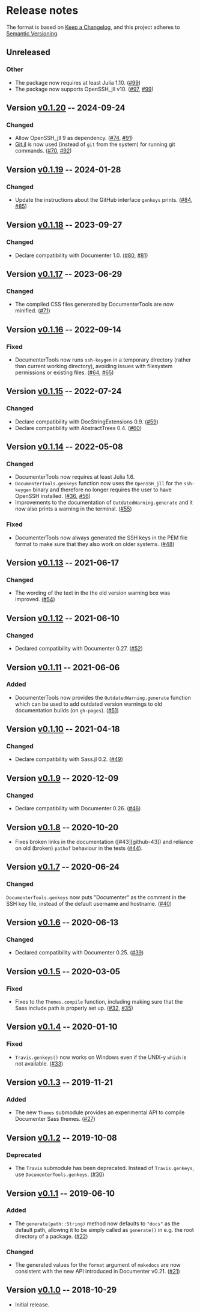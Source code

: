 # Release notes

The format is based on [Keep a Changelog](https://keepachangelog.com/en/1.0.0/),
and this project adheres to [Semantic Versioning](https://semver.org/spec/v2.0.0.html).

## Unreleased

### Other

* The package now requires at least Julia 1.10. ([#99])
* The package now supports OpenSSH_jll v10. ([#97], [#99])

## Version [v0.1.20] -- 2024-09-24

### Changed

* Allow OpenSSH_jll 9 as dependency. ([#74], [#91])
* [Git.jl](https://github.com/JuliaVersionControl/Git.jl) is now used (instead
  of `git` from the system) for running git commands. ([#70], [#92])

## Version [v0.1.19] -- 2024-01-28

### Changed

* Update the instructions about the GitHub interface `genkeys` prints. ([#84], [#85])

## Version [v0.1.18] -- 2023-09-27

### Changed

* Declare compatibility with Documenter 1.0. ([#80], [#81])

## Version [v0.1.17] -- 2023-06-29

### Changed

* The compiled CSS files generated by DocumenterTools are now minified. ([#71])

## Version [v0.1.16] -- 2022-09-14

### Fixed

* DocumenterTools now runs `ssh-keygen` in a temporary directory (rather than current working directory), avoiding issues with filesystem permissions or existing files. ([#64], [#65])

## Version [v0.1.15] -- 2022-07-24

### Changed

* Declare compatibility with DocStringExtensions 0.9. ([#59])
* Declare compatibility with AbstractTrees 0.4. ([#60])

## Version [v0.1.14] -- 2022-05-08

### Changed

* DocumenterTools now requires at least Julia 1.6.
* `DocumenterTools.genkeys` function now uses the `OpenSSH_jll` for the `ssh-keygen` binary and therefore no longer requires the user to have OpenSSH installed. ([#36], [#56])
* Improvements to the documentation of `OutdatedWarning.generate` and it now also prints a warning in the terminal. ([#55])

### Fixed

* DocumenterTools now always generated the SSH keys in the PEM file format to make sure that they also work on older systems. ([#48])

## Version [v0.1.13] -- 2021-06-17

### Changed

* The wording of the text in the the old version warning box was improved. ([#54])

## Version [v0.1.12] -- 2021-06-10

### Changed

* Declared compatibility with Documenter 0.27. ([#52])

## Version [v0.1.11] -- 2021-06-06

### Added

* DocumenterTools now provides the `OutdatedWarning.generate` function which can be used to add outdated version warnings to old documentation builds (on `gh-pages`). ([#51])

## Version [v0.1.10] -- 2021-04-18

### Changed

* Declare compatibility with Sass.jl 0.2. ([#49])

## Version [v0.1.9] -- 2020-12-09

### Changed

* Declare compatibility with Documenter 0.26. ([#46])

## Version [v0.1.8] -- 2020-10-20

* Fixes broken links in the documentation ([#43][github-43]) and reliance on old (broken) `pathof` behaviour in the tests ([#44]).

## Version [v0.1.7] -- 2020-06-24

### Changed

`DocumenterTools.genkeys` now puts "Documenter" as the comment in the SSH key file, instead of the default username and hostname. ([#40])

## Version [v0.1.6] -- 2020-06-13

### Changed

* Declared compatibility with Documenter 0.25. ([#39])

## Version [v0.1.5] -- 2020-03-05

### Fixed

* Fixes to the `Themes.compile` function, including making sure that the Sass include path is properly set up. ([#32], [#35])

## Version [v0.1.4] -- 2020-01-10

### Fixed

* `Travis.genkeys()` now works on Windows even if the UNIX-y `which` is not available. ([#33])

## Version [v0.1.3] -- 2019-11-21

### Added

* The new `Themes` submodule provides an experimental API to compile Documenter Sass themes. ([#27])

## Version [v0.1.2] -- 2019-10-08

### Deprecated

* The `Travis` submodule has been deprecated. Instead of `Travis.genkeys`, use `DocumenterTools.genkeys`. ([#30])

## Version [v0.1.1] -- 2019-06-10

### Added

* The `generate(path::String)` method now defaults to `"docs"` as the default path, allowing it to be simply called as `generate()` in e.g. the root directory of a package. ([#22])

### Changed

* The generated values for the `format` argument of `makedocs` are now consistent with the new API introduced in Documenter v0.21. ([#21])

## Version [v0.1.0] -- 2018-10-29

* Initial release.


<!-- Links generated by Changelog.jl -->

[v0.1.0]: https://github.com/JuliaDocs/DocumenterTools.jl/releases/tag/v0.1.0
[v0.1.1]: https://github.com/JuliaDocs/DocumenterTools.jl/releases/tag/v0.1.1
[v0.1.2]: https://github.com/JuliaDocs/DocumenterTools.jl/releases/tag/v0.1.2
[v0.1.3]: https://github.com/JuliaDocs/DocumenterTools.jl/releases/tag/v0.1.3
[v0.1.4]: https://github.com/JuliaDocs/DocumenterTools.jl/releases/tag/v0.1.4
[v0.1.5]: https://github.com/JuliaDocs/DocumenterTools.jl/releases/tag/v0.1.5
[v0.1.6]: https://github.com/JuliaDocs/DocumenterTools.jl/releases/tag/v0.1.6
[v0.1.7]: https://github.com/JuliaDocs/DocumenterTools.jl/releases/tag/v0.1.7
[v0.1.8]: https://github.com/JuliaDocs/DocumenterTools.jl/releases/tag/v0.1.8
[v0.1.9]: https://github.com/JuliaDocs/DocumenterTools.jl/releases/tag/v0.1.9
[v0.1.10]: https://github.com/JuliaDocs/DocumenterTools.jl/releases/tag/v0.1.10
[v0.1.11]: https://github.com/JuliaDocs/DocumenterTools.jl/releases/tag/v0.1.11
[v0.1.12]: https://github.com/JuliaDocs/DocumenterTools.jl/releases/tag/v0.1.12
[v0.1.13]: https://github.com/JuliaDocs/DocumenterTools.jl/releases/tag/v0.1.13
[v0.1.14]: https://github.com/JuliaDocs/DocumenterTools.jl/releases/tag/v0.1.14
[v0.1.15]: https://github.com/JuliaDocs/DocumenterTools.jl/releases/tag/v0.1.15
[v0.1.16]: https://github.com/JuliaDocs/DocumenterTools.jl/releases/tag/v0.1.16
[v0.1.17]: https://github.com/JuliaDocs/DocumenterTools.jl/releases/tag/v0.1.17
[v0.1.18]: https://github.com/JuliaDocs/DocumenterTools.jl/releases/tag/v0.1.18
[v0.1.19]: https://github.com/JuliaDocs/DocumenterTools.jl/releases/tag/v0.1.19
[v0.1.20]: https://github.com/JuliaDocs/DocumenterTools.jl/releases/tag/v0.1.20
[#21]: https://github.com/JuliaDocs/DocumenterTools.jl/issues/21
[#22]: https://github.com/JuliaDocs/DocumenterTools.jl/issues/22
[#27]: https://github.com/JuliaDocs/DocumenterTools.jl/issues/27
[#30]: https://github.com/JuliaDocs/DocumenterTools.jl/issues/30
[#32]: https://github.com/JuliaDocs/DocumenterTools.jl/issues/32
[#33]: https://github.com/JuliaDocs/DocumenterTools.jl/issues/33
[#35]: https://github.com/JuliaDocs/DocumenterTools.jl/issues/35
[#36]: https://github.com/JuliaDocs/DocumenterTools.jl/issues/36
[#39]: https://github.com/JuliaDocs/DocumenterTools.jl/issues/39
[#40]: https://github.com/JuliaDocs/DocumenterTools.jl/issues/40
[#44]: https://github.com/JuliaDocs/DocumenterTools.jl/issues/44
[#46]: https://github.com/JuliaDocs/DocumenterTools.jl/issues/46
[#48]: https://github.com/JuliaDocs/DocumenterTools.jl/issues/48
[#49]: https://github.com/JuliaDocs/DocumenterTools.jl/issues/49
[#51]: https://github.com/JuliaDocs/DocumenterTools.jl/issues/51
[#52]: https://github.com/JuliaDocs/DocumenterTools.jl/issues/52
[#54]: https://github.com/JuliaDocs/DocumenterTools.jl/issues/54
[#55]: https://github.com/JuliaDocs/DocumenterTools.jl/issues/55
[#56]: https://github.com/JuliaDocs/DocumenterTools.jl/issues/56
[#59]: https://github.com/JuliaDocs/DocumenterTools.jl/issues/59
[#60]: https://github.com/JuliaDocs/DocumenterTools.jl/issues/60
[#64]: https://github.com/JuliaDocs/DocumenterTools.jl/issues/64
[#65]: https://github.com/JuliaDocs/DocumenterTools.jl/issues/65
[#70]: https://github.com/JuliaDocs/DocumenterTools.jl/issues/70
[#71]: https://github.com/JuliaDocs/DocumenterTools.jl/issues/71
[#74]: https://github.com/JuliaDocs/DocumenterTools.jl/issues/74
[#80]: https://github.com/JuliaDocs/DocumenterTools.jl/issues/80
[#81]: https://github.com/JuliaDocs/DocumenterTools.jl/issues/81
[#84]: https://github.com/JuliaDocs/DocumenterTools.jl/issues/84
[#85]: https://github.com/JuliaDocs/DocumenterTools.jl/issues/85
[#91]: https://github.com/JuliaDocs/DocumenterTools.jl/issues/91
[#92]: https://github.com/JuliaDocs/DocumenterTools.jl/issues/92
[#97]: https://github.com/JuliaDocs/DocumenterTools.jl/issues/97
[#99]: https://github.com/JuliaDocs/DocumenterTools.jl/issues/99
